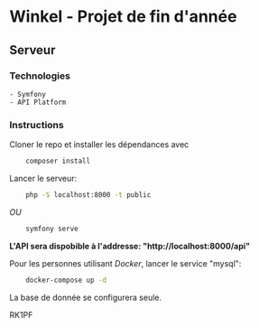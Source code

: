 # Winkel - Projet de fin d'année

## Serveur
### Technologies
    - Symfony
    - API Platform

### Instructions
Cloner le repo et installer les dépendances avec 
```bash
    composer install
```
Lancer le serveur:
```bash
    php -S localhost:8000 -t public
```
*OU*
```bash
    symfony serve
```
**L'API sera dispobible à l'addresse: "http://localhost:8000/api"**

Pour les personnes utilisant *Docker*, lancer le service "mysql":
```bash
    docker-compose up -d
```
La base de donnée se configurera seule.

RK1PF